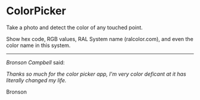 # ColorPicker #
Take a photo and detect the color of any touched point.

Show hex code, RGB values, RAL System name (ralcolor.com), and even the color name in this system.

----

*Bronson Campbell* said:

 _Thanks so much for the color picker app, I'm very color deficant at it has literally  changed my life._

 Bronson